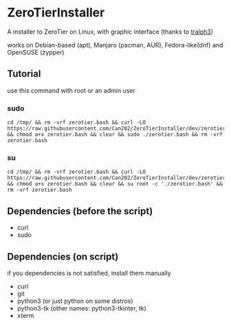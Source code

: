 # ZeroTierInstaller

A installer to ZeroTier on Linux, with graphic interface (thanks to [tralph3](https://github.com/tralph3/ZeroTier-GUI))

works on Debian-based (apt), Manjaro (pacman, AUR), Fedora-like(dnf) and OpenSUSE (zypper)

## Tutorial
use this command with root or an admin user
### sudo
~~~
cd /tmp/ && rm -vrf zerotier.bash && curl -LO https://raw.githubusercontent.com/Can202/ZeroTierInstaller/dev/zerotier.bash && chmod a+x zerotier.bash && clear && sudo ./zerotier.bash && rm -vrf zerotier.bash
~~~
### su
~~~
cd /tmp/ && rm -vrf zerotier.bash && curl -LO https://raw.githubusercontent.com/Can202/ZeroTierInstaller/dev/zerotier.bash && chmod a+x zerotier.bash && clear && su root -c './zerotier.bash' && rm -vrf zerotier.bash
~~~

## Dependencies (before the script)

- curl
- sudo

## Dependencies (on script)
if you dependencies is not satisfied, install them manually
- curl
- git
- python3 (or just python on some distros)
- python3-tk (other names: python3-tkinter, tk)
- xterm
